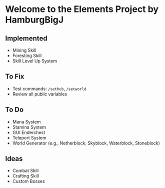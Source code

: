 

# Welcome to the Elements Project by HamburgBigJ

**Implemented**
-
- Mining Skill
- Foresting Skill
- Skill Level Up System

**To Fix**
-
- Test commands: `/sethub`, `/setworld`
- Review all public variables

**To Do**
-
- Mana System
- Stamina System
- GUI Enderchest
- Teleport System
- World Generator (e.g., Netherblock, Skyblock, Waterblock, Stoneblock)

**Ideas**
-
- Combat Skill
- Crafting Skill
- Custom Bosses

